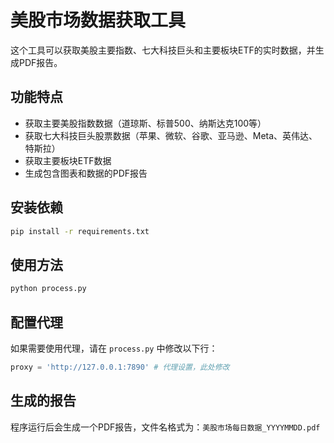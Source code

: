 # 美股市场数据获取工具

这个工具可以获取美股主要指数、七大科技巨头和主要板块ETF的实时数据，并生成PDF报告。

## 功能特点

- 获取主要美股指数数据（道琼斯、标普500、纳斯达克100等）
- 获取七大科技巨头股票数据（苹果、微软、谷歌、亚马逊、Meta、英伟达、特斯拉）
- 获取主要板块ETF数据
- 生成包含图表和数据的PDF报告

## 安装依赖

```bash
pip install -r requirements.txt
```

## 使用方法

```bash
python process.py
```

## 配置代理

如果需要使用代理，请在 `process.py` 中修改以下行：

```python
proxy = 'http://127.0.0.1:7890' # 代理设置，此处修改
```

## 生成的报告

程序运行后会生成一个PDF报告，文件名格式为：`美股市场每日数据_YYYYMMDD.pdf`
